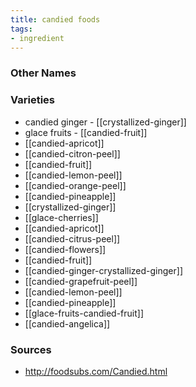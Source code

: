 ```yaml
---
title: candied foods
tags:
- ingredient
---
```



### Other Names


### Varieties

* candied ginger - [[crystallized-ginger]]
* glace fruits - [[candied-fruit]]
* [[candied-apricot]]
* [[candied-citron-peel]]
* [[candied-fruit]]
* [[candied-lemon-peel]]
* [[candied-orange-peel]]
* [[candied-pineapple]]
* [[crystallized-ginger]]
* [[glace-cherries]]
* [[candied-apricot]]
* [[candied-citrus-peel]]
* [[candied-flowers]]
* [[candied-fruit]]
* [[candied-ginger-crystallized-ginger]]
* [[candied-grapefruit-peel]]
* [[candied-lemon-peel]]
* [[candied-pineapple]]
* [[glace-fruits-candied-fruit]]
* [[candied-angelica]]

### Sources
* http://foodsubs.com/Candied.html
